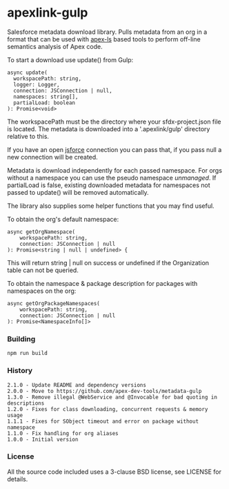 # apexlink-gulp

Salesforce metadata download library. Pulls metadata from an org in a format that can be used with [apex-ls](https://github.com/apex-dev-tools/apex-ls) based tools to perform off-line semantics analysis of Apex code.

To start a download use update() from Gulp:

    async update(
      workspacePath: string,
      logger: Logger,
      connection: JSConnection | null,
      namespaces: string[],
      partialLoad: boolean
    ): Promise<void>

The workspacePath must be the directory where your sfdx-project.json file is located. The metadata is downloaded into a '.apexlink/gulp' directory relative to this.

If you have an open [jsforce](https://github.com/jsforce/jsforce) connection you can pass that, if you pass null a new connection will be created.

Metadata is download independently for each passed namespace. For orgs without a namespace you can use the pseudo namespace _unmanaged_. If partialLoad is false, existing downloaded metadata for namespaces not passed to update() will be removed automatically.

The library also supplies some helper functions that you may find useful.

To obtain the org's default namespace:

    async getOrgNamespace(
        workspacePath: string,
        connection: JSConnection | null
    ): Promise<string | null | undefined> {

This will return string | null on success or undefined if the Organization table can not be queried.

To obtain the namespace & package description for packages with namespaces on the org:

    async getOrgPackageNamespaces(
        workspacePath: string,
        connection: JSConnection | null
    ): Promise<NamespaceInfo[]>

### Building

    npm run build

### History

    2.1.0 - Update README and dependency versions
    2.0.0 - Move to https://github.com/apex-dev-tools/metadata-gulp
    1.3.0 - Remove illegal @WebService and @Invocable for bad quoting in descriptions
    1.2.0 - Fixes for class downloading, concurrent requests & memory usage
    1.1.1 - Fixes for SObject timeout and error on package without namespace
    1.1.0 - Fix handling for org aliases
    1.0.0 - Initial version

### License

All the source code included uses a 3-clause BSD license, see LICENSE for details.
